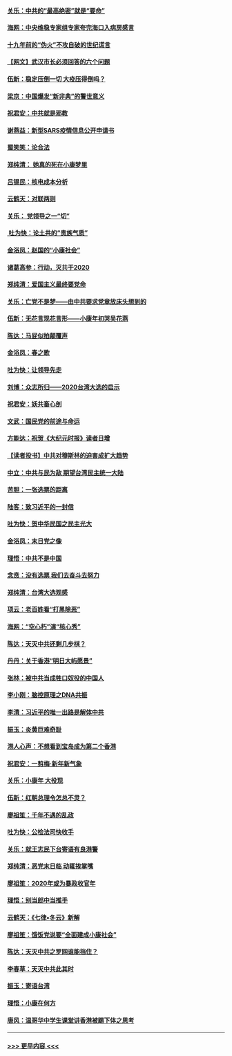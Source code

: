 #### [关乐：中共的“最高绝密”就是“要命”](../pages/nsc993/n11816946.md?t=01241644) 
#### [海网：中央维稳专家组专家夸完海口入病房感言](../pages/nsc993/n11815138.md?t=01241644) 
#### [十九年前的“伪火”不攻自破的世纪谎言](../pages/nsc993/n11813238.md?t=01241644) 
#### [【网文】武汉市长必须回答的六个问题](../pages/nsc993/n11813848.md?t=01241644) 
#### [伍新：稳定压倒一切 大疫压得倒吗？](../pages/nsc993/n11812634.md?t=01241644) 
#### [梁京：中国爆发“新非典”的警世意义](../pages/nsc993/n11812554.md?t=01241644) 
#### [祝君安：中共就是邪教](../pages/nsc993/n11812431.md?t=01241644) 
#### [谢燕益：新型SARS疫情信息公开申请书](../pages/nsc993/n11808840.md?t=01241644) 
#### [蜀笑笑：论合法](../pages/nsc993/n11808064.md?t=01241644) 
#### [郑纯清： 她真的死在小康梦里](../pages/nsc993/n11806623.md?t=01241644) 
#### [吕锡民：核电成本分析](../pages/nsc993/n11806284.md?t=01241644) 
#### [云鹤天：对联两则](../pages/nsc993/n11805957.md?t=01241644) 
#### [关乐： 党领导之一“切”](../pages/nsc993/n11804505.md?t=01241644) 
#### [ 吐为快：论土共的“贵族气质”](../pages/nsc993/n11804490.md?t=01241644) 
#### [金浴凤：赵国的“小康社会”](../pages/nsc993/n11804452.md?t=01241644) 
#### [诸葛高参：行动，灭共于2020](../pages/nsc993/n11804120.md?t=01241644) 
#### [郑纯清：爱国主义最终要党命](../pages/nsc993/n11802197.md?t=01241644) 
#### [关乐：亡党不是梦——由中共要求党章放床头想到的](../pages/nsc993/n11802156.md?t=01241644) 
#### [伍新：无花言现花言形——小康年初哭吴花燕](../pages/nsc993/n11800044.md?t=01241644) 
#### [陈达：马屁似拍颠覆声](../pages/nsc993/n11800010.md?t=01241644) 
#### [金浴凤：春之歌](../pages/nsc993/n11797687.md?t=01241644) 
#### [吐为快：让领导先走](../pages/nsc993/n11797512.md?t=01241644) 
#### [刘博：众志所归——2020台湾大选的启示](../pages/nsc993/n11796878.md?t=01241644) 
#### [祝君安：妖共畜心剖](../pages/nsc993/n11794273.md?t=01241644) 
#### [文武：国民党的前途与命运](../pages/nsc993/n11794198.md?t=01241644) 
#### [方能达：祝贺《大纪元时报》读者日增](../pages/nsc993/n11793807.md?t=01241644) 
#### [【读者投书】中共对穆斯林的迫害成扩大趋势](../pages/nsc993/n11791371.md?t=01241644) 
#### [中立：中共与民为敌 期望台湾民主统一大陆](../pages/nsc993/n11790392.md?t=01241644) 
#### [苦胆：一张选票的距离](../pages/nsc993/n11788914.md?t=01241644) 
#### [陆客：致习近平的一封信](../pages/nsc993/n11788867.md?t=01241644) 
#### [吐为快：贺中华民国之民主光大](../pages/nsc993/n11788618.md?t=01241644) 
#### [金浴凤：末日党之像](../pages/nsc993/n11787475.md?t=01241644) 
#### [理悟：中共不是中国](../pages/nsc993/n11787463.md?t=01241644) 
#### [念贲：没有选票  我们去奋斗去努力](../pages/nsc993/n11787398.md?t=01241644) 
#### [郑纯清：台湾大选观感](../pages/nsc993/n11786210.md?t=01241644) 
#### [项云：老百姓看“打黑除恶”](../pages/nsc993/n11785398.md?t=01241644) 
#### [海网：“空心朽”演“核心秀”](../pages/nsc993/n11783874.md?t=01241644) 
#### [陈达：天灭中共还剩几步棋？](../pages/nsc993/n11783719.md?t=01241644) 
#### [丹丹：关于香港“明日大屿愿景”](../pages/nsc993/n11783273.md?t=01241644) 
#### [张林：被中共当成牲口奴役的中国人](../pages/nsc993/n11782397.md?t=01241644) 
#### [李小刚：脑控原理之DNA共振](../pages/nsc993/n11780962.md?t=01241644) 
#### [李清：习近平的唯一出路是解体中共](../pages/nsc993/n11780866.md?t=01241644) 
#### [振玉：炎黄巨难奇耻](../pages/nsc993/n11779632.md?t=01241644) 
#### [港人心声：不想看到宝岛成为第二个香港](../pages/nsc993/n11778817.md?t=01241644) 
#### [祝君安：一剪梅‧新年新气象](../pages/nsc993/n11776340.md?t=01241644) 
#### [关乐：小康年 大役现](../pages/nsc993/n11774213.md?t=01241644) 
#### [伍新：红朝总理令怎总不灵？](../pages/nsc993/n11770813.md?t=01241644) 
#### [廖祖笙：千年不遇的乱政](../pages/nsc993/n11770373.md?t=01241644) 
#### [吐为快：公检法司快收手](../pages/nsc993/n11770359.md?t=01241644) 
#### [关乐：就王志民下台寄语有良港警](../pages/nsc993/n11769903.md?t=01241644) 
#### [郑纯清：恶党末日临 动辄挨掌嘴](../pages/nsc993/n11769356.md?t=01241644) 
#### [廖祖笙：2020年或为暴政收官年](../pages/nsc993/n11768216.md?t=01241644) 
#### [理悟：别当郎中当推手](../pages/nsc993/n11768243.md?t=01241644) 
#### [云鹤天：《七律▪冬云》新解](../pages/nsc993/n11768204.md?t=01241644) 
#### [廖祖笙：饿饭党说要“全面建成小康社会”](../pages/nsc993/n11767482.md?t=01241644) 
#### [陈达：天灭中共之罗网谁能挡住？](../pages/nsc993/n11767465.md?t=01241644) 
#### [李春草：天灭中共此其时](../pages/nsc993/n11767452.md?t=01241644) 
#### [振玉：寄语台湾](../pages/nsc993/n11767432.md?t=01241644) 
#### [理悟：小康在何方](../pages/nsc993/n11767394.md?t=01241644) 
#### [唐风：温哥华中学生课堂讲香港被踢下体之思考](../pages/nsc993/n11766848.md?t=01241644) 

----
#### [ >>> 更早内容 <<< ](../indexes/nsc993-earlier.md)
